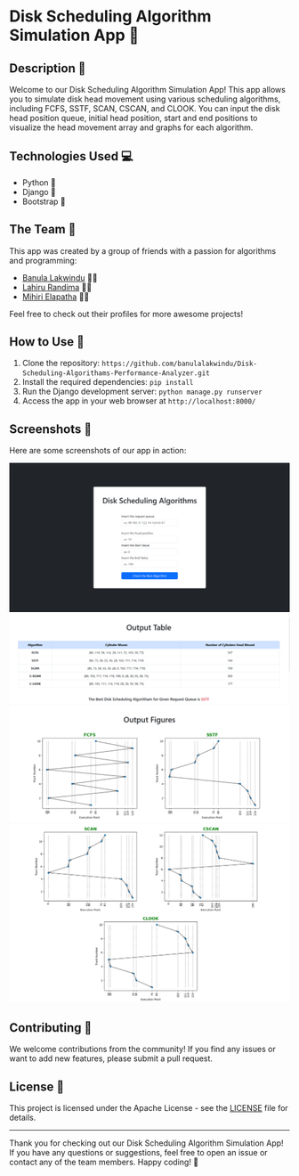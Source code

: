 # Disk Scheduling Algorithm Simulation App :floppy_disk:

## Description 📝
Welcome to our Disk Scheduling Algorithm Simulation App! This app allows you to simulate disk head movement using various scheduling algorithms, including FCFS, SSTF, SCAN, CSCAN, and CLOOK. You can input the disk head position queue, initial head position, start and end positions to visualize the head movement array and graphs for each algorithm.

## Technologies Used 💻

- Python 🐍
- Django 🚀
- Bootstrap 🎨

## The Team 👥
This app was created by a group of friends with a passion for algorithms and programming:

- [Banula Lakwindu](https://github.com/banulalakwindu) 👨‍💻
- [Lahiru Randima](https://github.com/WIJETHUNGA-174) 👨‍💻
- [Mihiri Elapatha](https://github.com/MIHIRI099) 👩‍💻

Feel free to check out their profiles for more awesome projects!

## How to Use 🔧
1. Clone the repository: `https://github.com/banulalakwindu/Disk-Scheduling-Algorithams-Performance-Analyzer.git`
2. Install the required dependencies: `pip install`
3. Run the Django development server: `python manage.py runserver`
4. Access the app in your web browser at `http://localhost:8000/`

## Screenshots 📸
Here are some screenshots of our app in action:

![Screenshot 1](includes/screenshots/ss_1.png)
![Screenshot 2](includes/screenshots/ss_2.png)
![Screenshot 3](includes/screenshots/ss_3.png)
![Screenshot 4](includes/screenshots/ss_4.png)

## Contributing 👋
We welcome contributions from the community! If you find any issues or want to add new features, please submit a pull request.

## License 📃
This project is licensed under the Apache License - see the [LICENSE](LICENSE) file for details.

---

Thank you for checking out our Disk Scheduling Algorithm Simulation App! If you have any questions or suggestions, feel free to open an issue or contact any of the team members. Happy coding! 🚀
